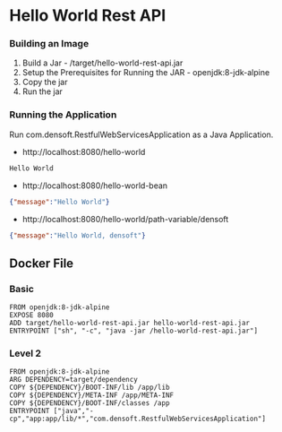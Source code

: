 # Hello World Rest API

### Building an Image

1. Build a Jar - /target/hello-world-rest-api.jar
2. Setup the Prerequisites for Running the JAR - openjdk:8-jdk-alpine
3. Copy the jar
4. Run the jar


### Running the Application

Run com.densoft.RestfulWebServicesApplication as a Java Application.

- http://localhost:8080/hello-world

```txt
Hello World
```

- http://localhost:8080/hello-world-bean

```json
{"message":"Hello World"}
```

- http://localhost:8080/hello-world/path-variable/densoft

```json
{"message":"Hello World, densoft"}
```

## Docker File

### Basic
```
FROM openjdk:8-jdk-alpine
EXPOSE 8080
ADD target/hello-world-rest-api.jar hello-world-rest-api.jar
ENTRYPOINT ["sh", "-c", "java -jar /hello-world-rest-api.jar"]
```

### Level 2

```
FROM openjdk:8-jdk-alpine
ARG DEPENDENCY=target/dependency
COPY ${DEPENDENCY}/BOOT-INF/lib /app/lib
COPY ${DEPENDENCY}/META-INF /app/META-INF
COPY ${DEPENDENCY}/BOOT-INF/classes /app
ENTRYPOINT ["java","-cp","app:app/lib/*","com.densoft.RestfulWebServicesApplication"]
```
 